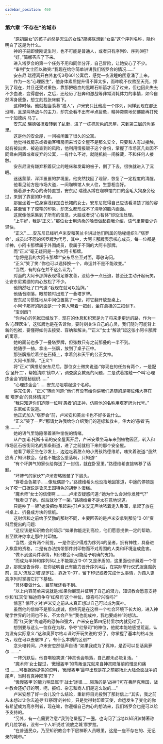 ```yaml
---
sidebar_position: 460
---
```

### 第六章  “不存在”的城市  


　　“原初魔女”的孩子必然是天生的女性?简娜联想到“女巫”这个序列名称，隐约明白了这是为什么。  
　　神的子嗣即使刚诞生时，也不可能是普通人，或者只有序列9、序列8吧?  
　　“好。”简娜答应了下来。  
　　进入塔罗会的第一个任务不用和同伴分开，自己冒险，让她安心了不少。  
　　“审判”女士回以微笑:“我现在给你简单讲讲我们塔罗会的情况……”  
　　安东尼.瑞德离开白外套街3号601公寓后，感觉一夜没睡的困意涌了上来。  
　　作为一名“心理医生”，他身体素质提升得不算太多，而昨晚不仅熬至天亮，撑到了现在，并且还受过重伤，靠那把吸血的黑曜石断箭才活了过来，但也因此失去不少血液，变得虚弱，之后，还经历了狂奔和激战等非常消耗体力的事情，如今自然浑身疲惫，想立刻找张床躺下。  
　　这种时候，他就相当羡慕“猎人”，卢米安只比他高一个序列，同样到现在都还没睡，且是两场战斗的主力，却完全看不出有半点疲惫，精神奕奕地仿佛能再打死一个加德纳.马丁。  
　　安东尼.瑞德强撑着转到了乱街，进了一栋棕灰色的房屋，来到第三层的角落里。  
　　这是他的安全屋，一间被闲置了很久的公寓。  
　　他觉得找房东或者掮客租房间来当安全屋不是那么安全，只要和人有过接触，就有被出卖、被追查到的风险，他利用情报贩子这个身份，掌握了市场区几处因不同缘由闲置或者废弃的公寓，一有什么不对，就随机挑一间躲藏，不和任何人接触。  
　　安东尼没有嫌弃积着灰尘的睡床和发霉的被子，倒了下去，很快就进入了沉眠。  
　　迷迷蒙蒙、浑浑噩噩的梦境里，他突然找回了理智，恢复了一定程度的清醒。  
　　他看见前方是市场大道，一间咖啡馆人来人往，生意相当好。  
　　循着源于内心的奇特直觉，安东尼.瑞德从蹲在咖啡馆门口的金毛大狗身旁经过，来到了靠窗的D卡座。  
　　那里坐着一位身穿浅绿加白长裙的女士，安东尼觉得自己应该看清楚了她的容貌，甚至留下了惊艳的印象，却怎么都形成不了清晰的脑内画面。  
　　这就像他采集到了所有的信息，大脑或者说“心智体”却没法处理。  
　　“上午好，我是‘正义’。”那位女士用清柔的嗓音做起自我介绍，语气里带着少许轻快。  
　　“正义”……安东尼已经听卢米安和芙兰卡讲过他们所属的隐秘组织叫“塔罗会”，成员以不同的塔罗牌为代号，其中，大阿卡那牌表示核心成员，每一位都是半神，小阿卡那牌属于外围成员，隶属于不同的大阿卡那牌。  
　　而“正义”毫无疑问是一张大阿卡那牌。  
　　“您将是我的大阿卡那牌?”安东尼坐至对面，尊敬询问。  
　　“正义”笑了笑:“你也可以选择换一个，命运并不是不能改变。”  
　　“当然，有的存在并不这么认为。”  
　　对面的大阿卡那牌表现得足够友善，没给予一点压迫，甚至还主动开起玩笑，让安东尼紧绷的内心放松了不少。  
　　他悄然吐了口气道:“我现在就可以抽牌。”  
　　他话音刚落，眼前顿时出现了一叠塔罗牌。  
　　安东尼习惯性地从中间位置挑了一张，将它翻开放至桌上。  
　　小阿卡那牌的牌面是:一个男人带着一把剑，坐在悬挂的三把剑下。  
　　“宝剑四”!  
　　“你内心的包袱已经放下，现在的休息和积累是为了将来走更远的路，作为一名‘心理医生’，这张牌也是在告诉你，要时刻关注自己的心灵，我们随时可能背上新的包袱，要懂得如何去接受、容纳和解决。”“正义”女士“解读”起这张小阿卡那牌的寓意。  
　　她的面前也多了一叠塔罗牌，但张数只有之前那叠的一半不到。  
　　她随手一抽，拿出一张牌，放到了桌子正中。  
　　那张牌描绘着坐在石椅上，拿着剑和天平的公正女神。  
　　大阿卡那牌，“正义”!  
　　将“正义”牌推给安东尼后，那位女士微笑说道:“你现在的任务有两个，一是配合‘圣杯二’，帮她清除‘镜中人’，调查魔女教派的问题，二是试着接触一个叫‘心理炼金会’的隐秘组织……”  
　　“心理炼金会”…….安东尼咀嚼起这个名称。  
　　讲完任务，“正义”转而问道:“他们有没有给你讲我们追随的是哪位伟大存在和‘塔罗会’的具体情况?”  
　　“我只知道你们追随一位叫‘愚者’的正神，仿照他的名称用塔罗牌为代号。”  
　　东尼如实说道。  
　　他正式加入“塔罗会”前，卢米安和芙兰卡也不好多说什么。  
　　“正义”笑了一声:“那请允许我给你介绍我们的道标和救主，伟大的‘愚者’先生....….”  
　　她的语气里隐隐带着某种愉悦的情绪。  
　　从卢加诺.托斯卡诺的安全屋离开后，卢米安乘坐马车来到植物园区，转入和市场区石板街同名的那条街道，进了之前就租下来的那个安全屋。  
　　他看了眼正坐在沙发上，边边吃着甜点的小男孩路德维希，嗤笑着说道:“虽然逃离了知识教会，但也不能这么堕落啊，只知道!”  
　　“有个坏脾气的家伙给你送了一封信，就在卧室里。”路德维希直接转移了话题。  
　　“坏脾气的家伙?”卢米安略微皱了下眉头。  
　　“穿着金色裙子……像玩偶那个。”路德维希头也没抬地回答道，中途的停顿是为了咬一口据说是鲁恩王国特色的胡萝卜蛋糕。  
　　“魔术师”女士的信使啊.……….卢米安疑惑问道:“她为什么会对你发脾气?”  
　　“我看见了她，然后就吵了一架。”路德维希不是太在意地说道。  
　　只是吵了一架?她没把你吊起来打?卢米安无声咕哝着走入卧室，拿起了放在书桌上、折叠成方块的信纸。  
　　这封信和之前给予奖励的那封不同，主要回答的是卢米安拿到那份“0-01”资料后提出的问题:  
　　“这应该是知识教会的暗示:“如果你能走到高位，他们愿意提供一定的帮助，甚至默许你拿走那件封印物。  
　　“当然，这有两个前提，一是你至少得成为序列4的圣者，拥有神性，具备进入棋盘的资格，二是有办法携带那件封印物而不对周围的人类和环境造成危害。  
　　“做不到这两件事情，知识教会不可能给予明确的支持。  
　　“而成为半神和序列5以上不能靠近‘0-01’又是矛盾的，这里面也许藏着一个信息，那就是告诉你，在你证明自己有能力晋升序列4后，在实际举行仪式服食魔药前，进入‘流放之城’摩罗拉，靠近‘0-01’，留下印记或者完成什么事情，为踏入更高序列时掌握它打下基础。  
　　“具体要做什么，目前我还看不到。  
　　“以上内容简单来说就是:如果你展现并证明了自己的潜力，知识教会愿意支持你和‘红天使’梅迪奇争夺‘红祭司’这个神位，惊喜吗?兴奋吗?”  
　　惊喜? 惊吓才对!卢米安之前从未真正想过自己可以成为真神。  
　　虽然他的信仰不是那么虔诚，但终究是在这样一个社会环境下长大的，进入神秘学世界的时间也不长，不太会产生“我也能成神，我也要成神”的想法。  
　　而“红天使”梅迪奇的恐怖和强大，卢米安在第四纪特里尔内就见过了。  
　　想到要与这么一位存在为敌，争夺“红祭司”的神位，他就本能地感觉荒诞，认为没有实际意义:“这和奥萝尔格斗课时开玩笑说的‘好了，你掌握了基本的格斗技巧，现在可以去屠神了’，有什么本质的区别?“  
　　念头电转间，卢米安忽然低声自语:“如果我成为了真神，是否可以复活奥萝尔….….”  
　　一阵沉默后，他自嘲般笑道:”神灵也会陨落，自己都未必能复活。“  
　　“魔术师’女士提过，‘傲慢盔甲’的背叛诅咒就来自神灵陨落前的憎恶和痛恨....….可根据她提供的资料，‘傲慢盔甲’最早出现是在之前那场北大陆全面战争的尾声，当时有真神陨落了?  
　　“傲慢盔甲’的能力明显属于‘战士’途径...…陨落的是‘战神’?可在弗萨克帝国，战神教会还好好的啊，呃，报纸、杂志和商人们是这么说的....”  
　　卢米安想了好一会儿没什么结论，重新将目光投到了那封信上:“其实，我之前从未想过让你去追寻‘红祭司’的神位，只是觉得封印着天使，命运发生了变化的你有希望成为高序列者，现在嘛，你遵循自己内心的想法来，我们塔罗会也是可以给予支持的。  
　　“另外，有一点需要注意:“我到伦堡逛了一圈，也询问了当地以知识渊博著称的几位学者，没有一个人听说过‘流放之城’摩罗拉。  
　　“在普通民众，乃至知识教会中下层神职人员眼里，这是一座不存在的、无记录的城市。”  
